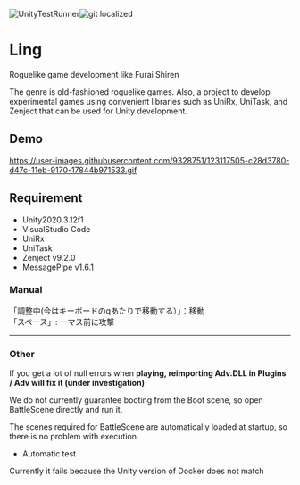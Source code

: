 ![UnityTestRunner](https://github.com/SakaToshi/Ling/workflows/UnityTestRunner/badge.svg?branch=master)[](https://gitlocalize.com/repo/6223/en?utm_source=badge)![git localized](https://gitlocalize.com/repo/6223/en/badge.svg)

# Ling

Roguelike game development like Furai Shiren

The genre is old-fashioned roguelike games. Also, a project to develop experimental games using convenient libraries such as UniRx, UniTask, and Zenject that can be used for Unity development.

## Demo

https://user-images.githubusercontent.com/9328751/123117505-c28d3780-d47c-11eb-9170-17844b971533.gif

## Requirement

- Unity2020.3.12f1
- VisualStudio Code
- UniRx
- UniTask
- Zenject v9.2.0
- MessagePipe v1.6.1

### Manual

「調整中(今はキーボードのqあたりで移動する）」：移動<br> 「スペース」: 一マス前に攻撃

---

### Other

If you get a lot of null errors when **playing, reimporting Adv.DLL in Plugins / Adv will fix it (under investigation)**

We do not currently guarantee booting from the Boot scene, so open BattleScene directly and run it.

The scenes required for BattleScene are automatically loaded at startup, so there is no problem with execution.

- Automatic test

Currently it fails because the Unity version of Docker does not match
